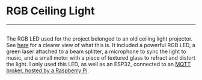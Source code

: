 # RGB Ceiling Light 
---

## 

The RGB LED used for the project belonged to an old ceiling light projector. See [here](https://www.amazon.com/Projector-Decoration-Birthday-Christmas-Valentines/dp/B0CXPV8XN3/ref=sr_1_8_sspa?crid=3JCTREHP45S58&dib=eyJ2IjoiMSJ9.LwRqdPkKCUTArIqGrzcevjJZdPtQVaMqCSTWPashwm3WLXKsTgKymWtsDl4DT12b5XcXPDGlz0da5H-mAugseW_OJzu7nC0XrPAbuyi2zzJ3nqJIRbdDKI_xV4eB_twFYQhS-No7ikwzeI9m5xUe2wwwXrVoL_cF6ZMFcsbowustEu-3ZpY6adghxzvN15GjkYfkjjE_U6QApxiKnEXu6pyxXNgmOTau4byQPCCrPR2TDcdB2a_Ej7NYWY9nEimBvewvAH-Bs7OBaTzSCkzAXfndb1j7oUh5_PAfRtNdoK8.gTGueyJCgL-H9PaBkKHLKQpHOTA3WTLEg1WfYJ5ICvs&dib_tag=se&keywords=cheap%2Bceiling%2Bprojector%2Blight&qid=1758860473&s=hi&sprefix=cheap%2Bceiling%2Bprojector%2Blig%2Ctools%2C60&sr=1-8-spons&sp_csd=d2lkZ2V0TmFtZT1zcF9tdGY&th=1) for a clearer view of what this is. It included a powerful RGB LED, a green laser attached to a beam splitter, a microphone to sync the light to music, and a small motor with a piece of textured glass to refract and distort the light. I only used this LED, as well as an ESP32, connected to an [MQTT broker, hosted by a Raspberry Pi](../RPI%20MQTT%20Broker).
